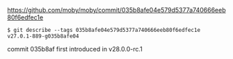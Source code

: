 
https://github.com/moby/moby/commit/035b8afe04e579d5377a740666eeb80f6edfec1e

```shell
$ git describe --tags 035b8afe04e579d5377a740666eeb80f6edfec1e
v27.0.1-889-g035b8afe04
```

commit 035b8af first introduced in v28.0.0-rc.1